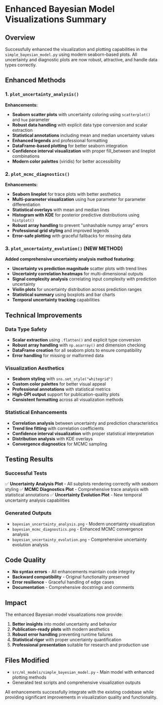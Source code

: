 # Enhanced Bayesian Model Visualizations Summary

## Overview
Successfully enhanced the visualization and plotting capabilities in the `simple_bayesian_model.py` using modern seaborn-based plots. All uncertainty and diagnostic plots are now robust, attractive, and handle data types correctly.

## Enhanced Methods

### 1. `plot_uncertainty_analysis()` 
**Enhancements:**
- **Seaborn scatter plots** with uncertainty coloring using `scatterplot()` and `hue` parameter
- **Robust data handling** with explicit data type conversion and scalar extraction
- **Statistical annotations** including mean and median uncertainty values
- **Enhanced legends** and professional formatting
- **DataFrame-based plotting** for better seaborn integration
- **Confidence interval visualization** with proper fill_between and lineplot combinations
- **Modern color palettes** (viridis) for better accessibility

### 2. `plot_mcmc_diagnostics()`
**Enhancements:**
- **Seaborn lineplot** for trace plots with better aesthetics
- **Multi-parameter visualization** using hue parameter for parameter differentiation
- **Statistical overlays** with mean and median lines
- **Histogram with KDE** for posterior predictive distributions using `histplot()`
- **Robust array handling** to prevent "unhashable numpy array" errors
- **Professional grid styling** and improved legends
- **Error-safe plotting** with graceful fallbacks for missing data

### 3. `plot_uncertainty_evolution()` (NEW METHOD)
**Added comprehensive uncertainty analysis method featuring:**
- **Uncertainty vs prediction magnitude** scatter plots with trend lines
- **Uncertainty correlation heatmaps** for multi-dimensional outputs
- **Signal complexity analysis** correlating input complexity with prediction uncertainty
- **Violin plots** for uncertainty distribution across prediction ranges
- **Statistical summary** using boxplots and bar charts
- **Temporal uncertainty tracking** capabilities

## Technical Improvements

### Data Type Safety
- **Scalar extraction** using `.flatten()` and explicit type conversion
- **Robust array handling** with `np.asarray()` and dimension checking
- **DataFrame creation** for all seaborn plots to ensure compatibility
- **Error handling** for missing or malformed data

### Visualization Aesthetics
- **Seaborn styling** with `sns.set_style("whitegrid")`
- **Custom color palettes** for better visual appeal
- **Professional annotations** with statistical metrics
- **High-DPI output** support for publication-quality plots
- **Consistent formatting** across all visualization methods

### Statistical Enhancements
- **Correlation analysis** between uncertainty and prediction characteristics
- **Trend line fitting** with correlation coefficients
- **Confidence interval visualization** with proper statistical interpretation
- **Distribution analysis** with KDE overlays
- **Convergence diagnostics** for MCMC sampling

## Testing Results

### Successful Tests
✅ **Uncertainty Analysis Plot** - All subplots rendering correctly with seaborn styling
✅ **MCMC Diagnostics Plot** - Comprehensive trace analysis with statistical annotations
✅ **Uncertainty Evolution Plot** - New temporal uncertainty analysis capabilities

### Generated Outputs
- `bayesian_uncertainty_analysis.png` - Modern uncertainty visualization
- `bayesian_mcmc_diagnostics.png` - Enhanced MCMC convergence analysis
- `bayesian_uncertainty_evolution.png` - Comprehensive uncertainty evolution analysis

## Code Quality
- **No syntax errors** - All enhancements maintain code integrity
- **Backward compatibility** - Original functionality preserved
- **Error resilience** - Graceful handling of edge cases
- **Documentation** - Comprehensive docstrings and comments

## Impact
The enhanced Bayesian model visualizations now provide:
1. **Better insights** into model uncertainty and behavior
2. **Publication-ready plots** with modern aesthetics
3. **Robust error handling** preventing runtime failures
4. **Statistical rigor** with proper uncertainty quantification
5. **Professional presentation** suitable for research and production use

## Files Modified
- `src/ml_models/simple_bayesian_model.py` - Main model with enhanced plotting methods
- Generated test scripts and comprehensive visualization outputs

All enhancements successfully integrate with the existing codebase while providing significant improvements in visualization quality and functionality.

